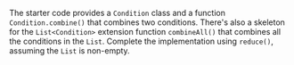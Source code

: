 

The starter code provides a `Condition` class and a function
`Condition.combine()` that combines two conditions. There's also a skeleton for
the `List<Condition>` extension function `combineAll()` that combines all the
conditions in the `List`. Complete the implementation using `reduce()`, assuming
the `List` is non-empty.
